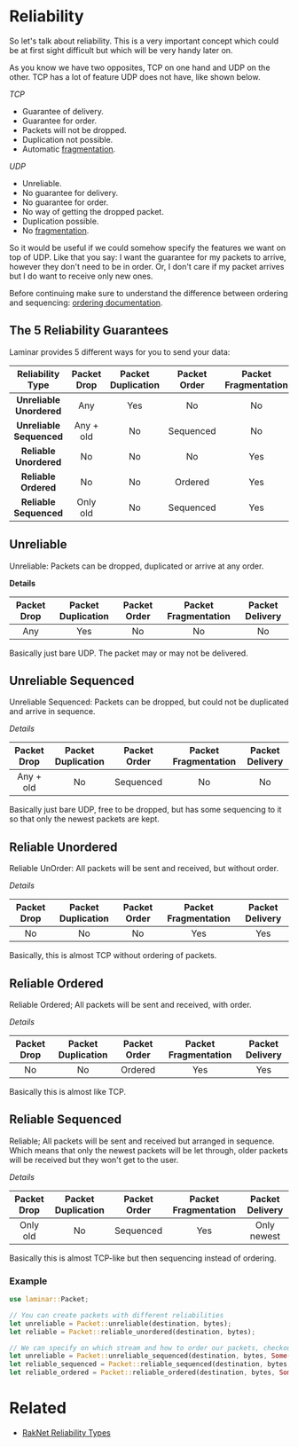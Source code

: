 # Reliability

So let's talk about reliability. 
This is a very important concept which could be at first sight difficult but which will be very handy later on.

As you know we have two opposites, TCP on one hand and UDP on the other. 
TCP has a lot of feature UDP does not have, like shown below.

_TCP_
- Guarantee of delivery.
- Guarantee for order.
- Packets will not be dropped.
- Duplication not possible.
- Automatic [fragmentation](./../fragmentation.md).

_UDP_
- Unreliable.
- No guarantee for delivery.
- No guarantee for order.
- No way of getting the dropped packet.
- Duplication possible.
- No [fragmentation](./../fragmentation.md).

So it would be useful if we could somehow specify the features we want on top of UDP. 
Like that you say: I want the guarantee for my packets to arrive, however they don't need to be in order. 
Or, I don't care if my packet arrives but I do want to receive only new ones.

Before continuing make sure to understand the difference between ordering and sequencing: [ordering documentation](ordering.md).    

## The 5 Reliability Guarantees
Laminar provides 5 different ways for you to send your data:

| Reliability Type             | Packet Drop     | Packet Duplication | Packet Order     | Packet Fragmentation |Packet Delivery|
| :-------------:              | :-------------: | :-------------:    | :-------------:  | :-------------:      | :-------------:
|   **Unreliable Unordered**   |       Any       |      Yes           |     No           |      No              |   No
|   **Unreliable Sequenced**   |    Any + old    |      No            |     Sequenced    |      No              |   No
|   **Reliable Unordered**     |       No        |      No            |     No           |      Yes             |   Yes
|   **Reliable Ordered**       |       No        |      No            |     Ordered      |      Yes             |   Yes
|   **Reliable Sequenced**     |    Only old     |      No            |     Sequenced    |      Yes             |   Only newest


## Unreliable
Unreliable: Packets can be dropped, duplicated or arrive at any order.

**Details**

| Packet Drop     | Packet Duplication | Packet Order     | Packet Fragmentation | Packet Delivery |
| :-------------: | :-------------:    | :-------------:  | :-------------:      | :-------------: |
|       Any       |      Yes           |     No           |      No              |   No

Basically just bare UDP. The packet may or may not be delivered.

## Unreliable Sequenced
Unreliable Sequenced: Packets can be dropped, but could not be duplicated and arrive in sequence.

*Details*

| Packet Drop     | Packet Duplication | Packet Order     | Packet Fragmentation | Packet Delivery |
| :-------------: | :-------------:    | :-------------:  | :-------------:      | :-------------: |
|    Any + old    |      No            |     Sequenced    |      No              |   No

Basically just bare UDP, free to be dropped, but has some sequencing to it so that only the newest packets are kept.

## Reliable Unordered
Reliable UnOrder: All packets will be sent and received, but without order.

*Details*

|   Packet Drop   | Packet Duplication | Packet Order     | Packet Fragmentation | Packet Delivery |
| :-------------: | :-------------:    | :-------------:  | :-------------:      | :-------------: |
|       No        |      No            |     No           |      Yes             |   Yes

Basically, this is almost TCP without ordering of packets.

## Reliable Ordered
Reliable Ordered; All packets will be sent and received, with order.

*Details*

|   Packet Drop   | Packet Duplication | Packet Order     | Packet Fragmentation | Packet Delivery |
| :-------------: | :-------------:    | :-------------:  | :-------------:      | :-------------: |
|       No        |      No            |     Ordered      |      Yes             |   Yes

Basically this is almost like TCP.

## Reliable Sequenced
Reliable; All packets will be sent and received but arranged in sequence.
Which means that only the newest packets will be let through, older packets will be received but they won't get to the user.

*Details*

|   Packet Drop   | Packet Duplication | Packet Order     | Packet Fragmentation | Packet Delivery |
| :-------------: | :-------------:    | :-------------:  | :-------------:      | :-------------: |
|    Only old     |      No            |     Sequenced    |      Yes             |   Only newest

Basically this is almost TCP-like but then sequencing instead of ordering.


### Example
```rust
use laminar::Packet;

// You can create packets with different reliabilities
let unreliable = Packet::unreliable(destination, bytes);
let reliable = Packet::reliable_unordered(destination, bytes);

// We can specify on which stream and how to order our packets, checkout our book and documentation for more information
let unreliable = Packet::unreliable_sequenced(destination, bytes, Some(1));
let reliable_sequenced = Packet::reliable_sequenced(destination, bytes, Some(2));
let reliable_ordered = Packet::reliable_ordered(destination, bytes, Some(3));
```

# Related
- [RakNet Reliability Types](http://www.jenkinssoftware.com/raknet/manual/reliabilitytypes.html)